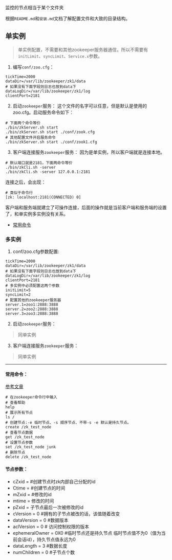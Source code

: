 监控的节点相当于某个文件夹

根据`README.md`和`安装.md`文档了解配置文件和大致的目录结构。



## 单实例
>单实例配置，不需要和其他zookeeper服务器通信，所以不需要有`initLimit`、`syncLimit`、`Service.x`参数。

1. 编写`conf/zoo.cfg`：
```shell
tickTime=2000
dataDir=/var/lib/zookeeper/zk1/data
# 如果没有下面字段则日志也放到data下
dataLogDir=/var/lib/zookeeper/zk1/log
clientPort=2181
```
2. 启动`zookeeper`服务：
这个文件的名字可以任意，但是默认是使用的zoo.cfg。启动服务命令如下：
```shell
# 下面两个命令等价
./bin/zkServer.sh start
./bin/zkServer.sh start ./conf/zook.cfg
# 其他配置文件开启服务命令
./bin/zkServer.sh start ./conf/zook1.cfg
```
3. 客户端连接服务`zookeeper`服务：
因为是单实例，所以客户端就是连接本地。
```shell
# 默认端口就是2181，下面两命令等价
./bin/zkCli.sh -server
./bin/zkCli.sh -server 127.0.0.1:2181
```
连接之后，会出现：
```shell
# 类似于命令行
[zk: localhost:2181(CONNECTED) 0] 
```
客户端和服务端就建立了可操作连接，后面的操作就是当前客户端和服务端的设置了，和单实例多实例没有关系。

- [常用命令](#常用命令)


### 多实例

1. conf/zoo.cfg参数配置:
```shell
tickTime=2000
dataDir=/var/lib/zookeeper/zk1/data
# 如果没有下面字段则日志也放到data下
dataLogDir=/var/lib/zookeeper/zk1/log
clientPort=2181
# 多实例中必须配置这两个参数
initLimit=5
syncLimit=2
# 配置其他的zookeeper服务器
server.1=zoo1:2888:3888
server.2=zoo2:2888:3888
server.3=zoo3:2888:3888
```
2. 启动`zookeeper`服务：
>同单实例
3. 客户端连接服务`zookeeper`服务：
>同单实例

---

#### 常用命令：
[参考文章](https://www.cnblogs.com/leeSmall/p/9563547.html)
```shell
# 在zookeeper命令行中输入
# 查看帮助
help
# 展示所有节点
ls /
# 创建节点:-e 临时节点、-s 顺序节点、不带-s -e 默认是持久节点。
create /zk_test_node
# 查看节点数据
get /zk_test_node
# 设置节点参数
set /zk_test_node junk
# 删除节点
delete /zk_test_node
```

#### 节点参数：
- cZxid = #创建节点时zk内部自己分配的id
- Ctime = #创建节点的时间
- mZxid = #修改的id
- mtime = 修改的时间
- pZxid = 子节点最后一次被修改的id
- cVersion = 0  #拥有的子节点被改的话，该值随着改变
- dataVersion = 0 #数据版本
- aclVersion = 0 # 访问控制权限的版本
- ephemeralOwner = 0X0 #临时节点还是持久节点 临时节点值不为0（值为当前会话id），持久节点值永远为0
- dataLength = 3 #数据长度
- numChildren = 0 #子节点个数
